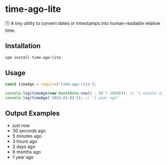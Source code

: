# time-ago-lite

🕒 A tiny utility to convert dates or timestamps into human-readable relative time.

## Installation

```bash
npm install time-ago-lite
```

## Usage

```js
const timeAgo = require('time-ago-lite');

console.log(timeAgo(new Date(Date.now() - 90 * 1000))); // "1 minute ago"
console.log(timeAgo('2023-01-01')); // "1 year ago"
```

## Output Examples
- just now
- 30 seconds ago
- 5 minutes ago
- 3 hours ago
- 2 days ago
- 6 months ago
- 1 year ago
